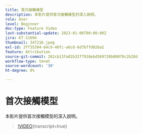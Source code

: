 ```yaml
---
title: 首次接觸模型
description: 本影片提供首次接觸模型的深入說明。
role: User
level: Beginner
doc-type: Feature Video
last-substantial-update: 2023-01-06T00:00:00Z
jira: KT-11694
thumbnail: 347216.jpeg
exl-id: 3ff35394-64c9-46fc-a6c6-6d7bffd026a2
feature: Attribution
source-git-commit: 262cb13fa02b32f7918ebd569720b80078c2b28d
workflow-type: tm+mt
source-wordcount: '30'
ht-degree: 0%

---
```


# 首次接觸模型

本影片提供首次接觸模型的深入說明。

>[!VIDEO](https://video.tv.adobe.com/v/3432100/?learn=on&captions=chi_hant){transcript=true}
